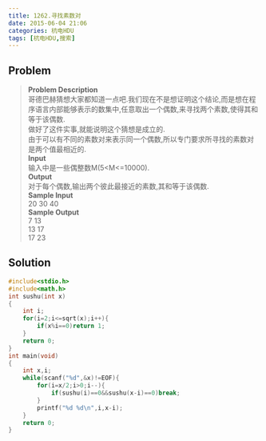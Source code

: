 ```yaml
---
title: 1262.寻找素数对
date: 2015-06-04 21:06
categories: 杭电HDU
tags: [杭电HDU,搜索]
---
```

## Problem
>**Problem Description**  
哥德巴赫猜想大家都知道一点吧.我们现在不是想证明这个结论,而是想在程序语言内部能够表示的数集中,任意取出一个偶数,来寻找两个素数,使得其和等于该偶数.  
做好了这件实事,就能说明这个猜想是成立的.  
由于可以有不同的素数对来表示同一个偶数,所以专门要求所寻找的素数对是两个值最相近的.  
**Input**  
输入中是一些偶整数M(5<M<=10000).  
**Output**  
对于每个偶数,输出两个彼此最接近的素数,其和等于该偶数.  
**Sample Input**  
20 30 40  
**Sample Output**  
7 13  
13 17  
17 23  

## Solution
```cpp
#include<stdio.h>
#include<math.h>
int sushu(int x)
{
    int i;
    for(i=2;i<=sqrt(x);i++){
        if(x%i==0)return 1;
    }
    return 0;
}
int main(void)
{
    int x,i;
    while(scanf("%d",&x)!=EOF){
        for(i=x/2;i>0;i--){
            if(sushu(i)==0&&sushu(x-i)==0)break;
        }
        printf("%d %d\n",i,x-i);
    }
    return 0;
} 
```